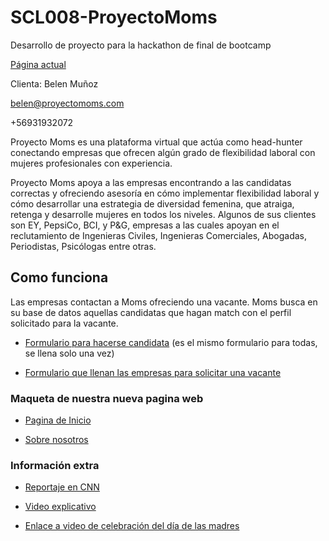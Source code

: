 # SCL008-ProyectoMoms
Desarrollo de proyecto para la hackathon de final de bootcamp

[Página actual](https://www.proyectomoms.com)

Clienta: Belen Muñoz

belen@proyectomoms.com

+56931932072

Proyecto Moms es una plataforma virtual que actúa como head-hunter conectando empresas que ofrecen algún grado de flexibilidad laboral con mujeres profesionales con experiencia.

Proyecto Moms apoya a las empresas encontrando a las candidatas correctas y ofreciendo asesoría en cómo implementar flexibilidad laboral y cómo desarrollar una estrategia de diversidad femenina, que atraiga, retenga y desarrolle mujeres en todos los niveles. Algunos de sus clientes son EY, PepsiCo, BCI, y P&G, empresas a las cuales apoyan en el reclutamiento de Ingenieras Civiles, Ingenieras Comerciales, Abogadas, Periodistas, Psicólogas entre otras.

## Como funciona
Las empresas contactan a Moms ofreciendo una vacante. Moms busca en su base de datos aquellas candidatas que hagan match con el perfil solicitado para la vacante.

- [Formulario para hacerse candidata](https://docs.google.com/forms/d/e/1FAIpQLSfGKLt2Wr6nq9anSYnjvgrUO1MMSb7Au_N_OmFin08AW5AyMA/viewform) (es el mismo formulario para todas, se llena solo una vez)

- [Formulario que llenan las empresas para solicitar una vacante](https://drive.google.com/file/d/1ewZ_x7QFEnZ1IHJEAF6OHTlFzQZZa3aZ/view)

### Maqueta de nuestra nueva pagina web

- [Pagina de Inicio](https://proyecto-moms-v1.webflow.io/)

- [Sobre nosotros](https://proyecto-moms-v1.webflow.io/about)

### Información extra
- [Reportaje en CNN](https://www.cnnchile.com/economia/proyecto-moms-visibilizando-el-trabajo-de-las-mujeres_20190513/)
- [Video explicativo](https://www.linkedin.com/feed/update/urn:li:activity:6535337545973194752/)

- [Enlace a video de celebración del día de las madres](https://www.linkedin.com/feed/update/urn:li:activity:6536275151170920448/)

